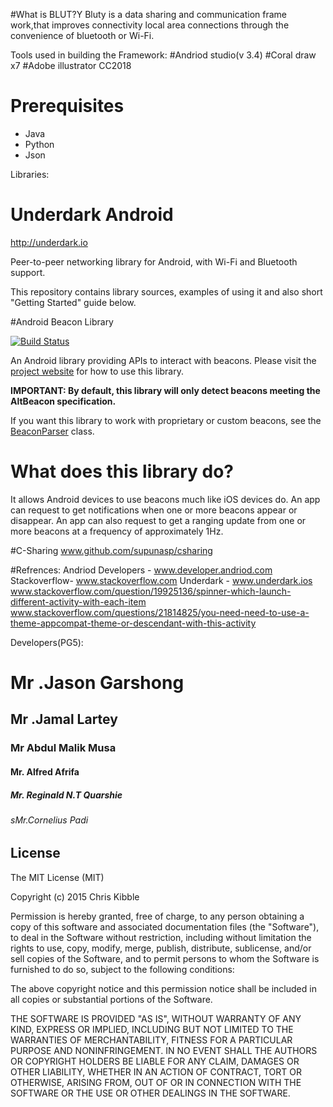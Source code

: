 #What is BLUT?Y
Bluty is a data sharing and communication frame work,that improves connectivity local area connections through the convenience of bluetooth or Wi-Fi.

Tools used in building the Framework:
#Andriod studio(v 3.4)
#Coral draw x7
#Adobe illustrator CC2018
 
# Prerequisites

* Java
* Python
* Json


Libraries:
# Underdark Android
http://underdark.io

Peer-to-peer networking library for Android, with Wi-Fi and Bluetooth support.

This repository contains library sources, examples of using it and also short "Getting Started" guide below.


#Android Beacon Library

[![Build Status](https://circleci.com/gh/AltBeacon/android-beacon-library.png?circle-token=4e11fb0dccaa8b98bc67fdbe38b179e4a7d07c27)](https://circleci.com/gh/AltBeacon/android-beacon-library)

An Android library providing APIs to interact with beacons.  Please visit the
[project website](http://altbeacon.github.io/android-beacon-library/) for how to use this library.

**IMPORTANT:  By default, this library will only detect beacons meeting the AltBeacon specification.**

If you want this library to work with proprietary or custom beacons, see the [BeaconParser](http://altbeacon.github.io/android-beacon-library/javadoc/org/altbeacon/beacon/BeaconParser.html) class.

# What does this library do?

It allows Android devices to use beacons much like iOS devices do.  An app can request to get notifications when one
or more beacons appear or disappear.  An app can also request to get a ranging update from one or more beacons
at a frequency of approximately 1Hz.

#C-Sharing
www.github.com/supunasp/csharing


#Refrences:
Andriod Developers - www.developer.andriod.com
Stackoverflow- www.stackoverflow.com
Underdark  - www.underdark.ios
www.stackoverflow.com/question/19925136/spinner-which-launch-different-activity-with-each-item
www.stackoverflow.com/questions/21814825/you-need-need-to-use-a-theme-appcompat-theme-or-descendant-with-this-activity



Developers(PG5):
# Mr .Jason Garshong
## Mr .Jamal Lartey 
### Mr Abdul Malik Musa
#### Mr. Alfred Afrifa
##### Mr. Reginald N.T Quarshie
###### sMr.Cornelius Padi 


## License
 
The MIT License (MIT)

Copyright (c) 2015 Chris Kibble

Permission is hereby granted, free of charge, to any person obtaining a copy of this software and associated documentation files (the "Software"), to deal in the Software without restriction, including without limitation the rights to use, copy, modify, merge, publish, distribute, sublicense, and/or sell copies of the Software, and to permit persons to whom the Software is furnished to do so, subject to the following conditions:

The above copyright notice and this permission notice shall be included in all copies or substantial portions of the Software.

THE SOFTWARE IS PROVIDED "AS IS", WITHOUT WARRANTY OF ANY KIND, EXPRESS OR IMPLIED, INCLUDING BUT NOT LIMITED TO THE WARRANTIES OF MERCHANTABILITY, FITNESS FOR A PARTICULAR PURPOSE AND NONINFRINGEMENT. IN NO EVENT SHALL THE AUTHORS OR COPYRIGHT HOLDERS BE LIABLE FOR ANY CLAIM, DAMAGES OR OTHER LIABILITY, WHETHER IN AN ACTION OF CONTRACT, TORT OR OTHERWISE, ARISING FROM, OUT OF OR IN CONNECTION WITH THE SOFTWARE OR THE USE OR OTHER DEALINGS IN THE SOFTWARE.
















